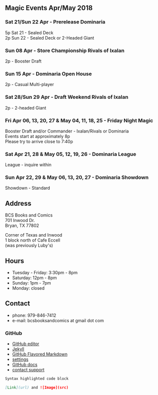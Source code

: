 ## Magic Events Apr/May 2018

### Sat 21/Sun 22 Apr - Prerelease Dominaria   
5p Sat 21 - Sealed Deck   
2p Sun 22 - Sealed Deck or 2-Headed Giant

### Sun 08 Apr - Store Championship Rivals of Ixalan   
2p - Booster Draft   

### Sun 15 Apr - Dominaria Open House   
2p - Casual Multi-player   

### Sat 28/Sun 29 Apr - Draft Weekend Rivals of Ixalan   
2p - 2-headed Giant   

### Fri Apr 06, 13, 20, 27 & May 04, 11, 18, 25 - Friday Night Magic   
Booster Draft and/or Commander - Ixalan/Rivals or Dominaria   
Events start at approximately 8p   
Please try to arrive close to 7:40p   

### Sat Apr 21, 28 & May 05, 12, 19, 26 - Dominaria League   
League - inquire within   

### Sun Apr 22, 29 & May 06, 13, 20, 27 - Dominaria Showdown   
Showdown - Standard   
   
## Address
BCS Books and Comics  
701 Inwood Dr.  
Bryan, TX 77802  

Corner of Texas and Inwood  
1 block north of Cafe Eccell  
(was previously Luby's)

## Hours

* Tuesday - Friday: 3:30pm - 8pm   
* Saturday: 12pm - 8pm   
* Sunday: 1pm - 7pm   
* Monday: closed   

## Contact

* phone: 979-846-7412
* e-mail: bcsbooksandcomics at gmail dot com

### GitHub

* [GitHub editor](https://github.com/timesmith/timesmith.github.io/edit/master/index.md)
* [Jekyll](https://jekyllrb.com/)
* [GitHub Flavored Markdown](https://guides.github.com/features/mastering-markdown/)
* [settings](https://github.com/timesmith/timesmith.github.io/settings)
* [GitHub docs](https://help.github.com/categories/github-pages-basics/)
* [contact support](https://github.com/contact)

```markdown
Syntax highlighted code block

[Link](url) and ![Image](src)
```
